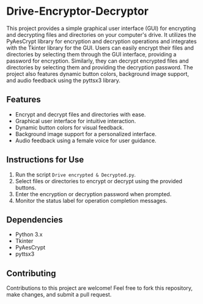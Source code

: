 # Drive-Encryptor-Decryptor
This project provides a simple graphical user interface (GUI) for encrypting and decrypting files and directories on your computer's drive. It utilizes the PyAesCrypt library for encryption and decryption operations and integrates with the Tkinter library for the GUI. Users can easily encrypt their files and directories by selecting them through the GUI interface, providing a password for encryption. Similarly, they can decrypt encrypted files and directories by selecting them and providing the decryption password. The project also features dynamic button colors, background image support, and audio feedback using the pyttsx3 library.

## Features

- Encrypt and decrypt files and directories with ease.
- Graphical user interface for intuitive interaction.
- Dynamic button colors for visual feedback.
- Background image support for a personalized interface.
- Audio feedback using a female voice for user guidance.

## Instructions for Use

1. Run the script `Drive encrypted & Decrypted.py`.
2. Select files or directories to encrypt or decrypt using the provided buttons.
3. Enter the encryption or decryption password when prompted.
4. Monitor the status label for operation completion messages.

## Dependencies

- Python 3.x
- Tkinter
- PyAesCrypt
- pyttsx3

## Contributing

Contributions to this project are welcome! Feel free to fork this repository, make changes, and submit a pull request.
